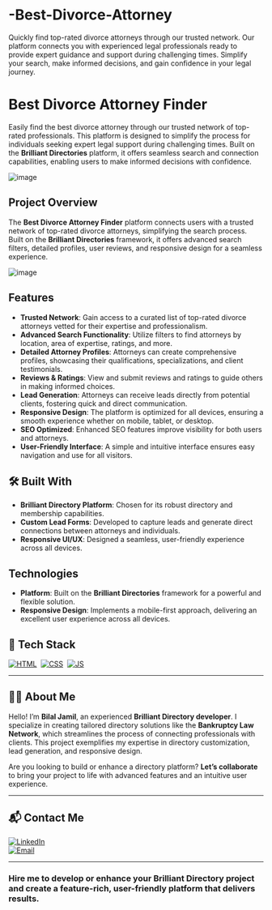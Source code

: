 # -Best-Divorce-Attorney
Quickly find top-rated divorce attorneys through our trusted network. Our platform connects you with experienced legal professionals ready to provide expert guidance and support during challenging times. Simplify your search, make informed decisions, and gain confidence in your legal journey.
# Best Divorce Attorney Finder

Easily find the best divorce attorney through our trusted network of top-rated professionals. This platform is designed to simplify the process for individuals seeking expert legal support during challenging times. Built on the **Brilliant Directories** platform, it offers seamless search and connection capabilities, enabling users to make informed decisions with confidence.

![image](https://github.com/user-attachments/assets/94524abc-76b1-42b9-bc85-0d9252687a2c)

## Project Overview

The **Best Divorce Attorney Finder** platform connects users with a trusted network of top-rated divorce attorneys, simplifying the search process. Built on the **Brilliant Directories** framework, it offers advanced search filters, detailed profiles, user reviews, and responsive design for a seamless experience.

![image](https://github.com/user-attachments/assets/0b123653-4970-4600-ac9a-ab01a9a65b94)

## Features

- **Trusted Network**: Gain access to a curated list of top-rated divorce attorneys vetted for their expertise and professionalism.
- **Advanced Search Functionality**: Utilize filters to find attorneys by location, area of expertise, ratings, and more.
- **Detailed Attorney Profiles**: Attorneys can create comprehensive profiles, showcasing their qualifications, specializations, and client testimonials.
- **Reviews & Ratings**: View and submit reviews and ratings to guide others in making informed choices.
- **Lead Generation**: Attorneys can receive leads directly from potential clients, fostering quick and direct communication.
- **Responsive Design**: The platform is optimized for all devices, ensuring a smooth experience whether on mobile, tablet, or desktop.
- **SEO Optimized**: Enhanced SEO features improve visibility for both users and attorneys.
- **User-Friendly Interface**: A simple and intuitive interface ensures easy navigation and use for all visitors.


## 🛠️ Built With

- **Brilliant Directory Platform**: Chosen for its robust directory and membership capabilities.
- **Custom Lead Forms**: Developed to capture leads and generate direct connections between attorneys and individuals.
- **Responsive UI/UX**: Designed a seamless, user-friendly experience across all devices.

## Technologies

- **Platform**: Built on the **Brilliant Directories** framework for a powerful and flexible solution.
- **Responsive Design**: Implements a mobile-first approach, delivering an excellent user experience across all devices.

## 📌 Tech Stack
[![HTML](https://img.shields.io/badge/html5%20-%23E34F26.svg?&style=for-the-badge&logo=html5&logoColor=white)](https://github.com/yourusername/Baby-Support-Services/search?l=html)&nbsp;
[![CSS](https://img.shields.io/badge/css3%20-%231572B6.svg?&style=for-the-badge&logo=css3&logoColor=white)](https://github.com/yourusername/Baby-Support-Services/search?l=css)&nbsp;
[![JS](https://img.shields.io/badge/javascript%20-%23323330.svg?&style=for-the-badge&logo=javascript&logoColor=%23F7DF1E)](https://github.com/yourusername/Baby-Support-Services/search?l=javascript)

---

## 👨‍💻 About Me

Hello! I’m **Bilal Jamil**, an experienced **Brilliant Directory developer**. I specialize in creating tailored directory solutions like the **Bankruptcy Law Network**, which streamlines the process of connecting professionals with clients. This project exemplifies my expertise in directory customization, lead generation, and responsive design.

Are you looking to build or enhance a directory platform? **Let’s collaborate** to bring your project to life with advanced features and an intuitive user experience.

---

## 📬 Contact Me

[![LinkedIn](https://img.shields.io/badge/LinkedIn-Connect-blue?style=for-the-badge&logo=linkedin)](https://www.linkedin.com/in/sajid-jameel-721256178/)  
[![Email](https://img.shields.io/badge/Email-Contact%20Me-orange?style=for-the-badge&logo=gmail)](mailto:sajidjamil.met@gmail.com)

---

### **Hire me to develop or enhance your Brilliant Directory project and create a feature-rich, user-friendly platform that delivers results.**
